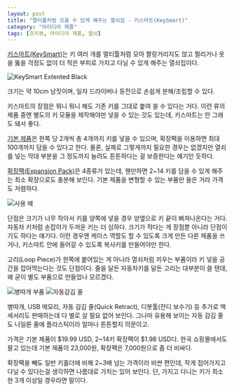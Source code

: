 ```yaml
---
layout: post
title: "멀티툴처럼 모을 수 있게 해주는 열쇠집 - 키스마트(KeySmart)"
category: "아이디어 제품"
tags: [프리뷰, 아이디어 제품, 열쇠]
---
```


[키스마트(KeySmart)](https://www.getkeysmart.com/)는
키 여러 개를 멀티툴처럼 모아 짤랑거리지도 않고 찔리거나 옷을 뚫을 걱정도 없이
더 적은 부피로 가지고 다닐 수 있게 해주는 열쇠집이다.

![KeySmart Extented Black](https://lh3.googleusercontent.com/-GHIRSFMoyZE/WZhai3iZDuI/AAAAAAAAWVU/5e-rxmPeu20tZUCP-Zl1l_o5F0dI8UxhQCE0YBhgL/s0/keysmart-ext-black.gif)

크기는 약 10cm 남짓이며, 일자 드라이버나 동전으로 손쉽게 분해/조립할 수 있다.

키스마트의 장점은 뭐니 뭐니 해도 기존 키를 그대로 붙여 쓸 수 있다는 거다.
이런 류의 제품 중엔 별도의 키 모듈을 제작해야만 넣을 수 있는 것도 있는데,
키스마트는 안 그래도 돼서 좋다.

[기본 제품](https://getkeysmart.com/products/keysmart-ext)은 한쪽 당 2개씩 총 4개까지 키를 넣을 수 있으며,
확장팩을 이용하면 최대 100개까지 담을 수 있다고 한다.
물론, 실제로 그렇게까지 필요한 경우는 없겠지만
열쇠를 넣는 막대 부분을 그 정도까지 늘려도 튼튼하다는 걸 보증한다는 얘기인 듯하다.

[확장팩(Expansion Pack)](https://getkeysmart.com/products/expansion-pack)은 4종류가 있는데,
웬만하면 2~14 키를 담을 수 있게 해주는 최소 확장으로도 충분해 보인다.
기본 제품을 변형할 수 있는 부품만 들은 거라 가격도 저렴하다.

![사용 예](https://lh3.googleusercontent.com/-iZq_lScrL8E/WZhWL76I9pI/AAAAAAAAWT4/UBmsjSkm7_M9QQ15mXfLfIA-4iI4ZfAWwCE0YBhgL/s512/keysmart-example.jpg)

단점은 크기가 너무 작아서 키를 양쪽에 넣을 경우 양옆으로 키 끝이 삐져나온다는 거다.
자동차 키처럼 손잡이가 두꺼운 키는 더 심하다.
크기가 작다는 게 장점뿐 아니라 단점이기도 하다는 얘기다.
이런 경우엔 케이스 역할도 할 수 있도록 크게 만든 다른 제품을 쓰거나,
키스마트 안에 들어갈 수 있도록 복사키를 만들어야만 한다.

고리(Loop Piece)가 한쪽에 붙어있는 게 아니라
열쇠처럼 끼우는 부품이라 키 넣을 공간을 잡아먹는다는 것도 단점이다.
줄을 달든 자동차키를 달든 고리는 대부분이 쓸 텐데,
왜 굳이 별도 부품으로 만들었나 모르겠다.

![병따개 부품](https://lh3.googleusercontent.com/-zgW3vSn1dsE/WZhX4eTHpJI/AAAAAAAAWUw/u3uAFF0AsYYj92TCs_85AsFTQikXJuhbwCE0YBhgL/w320/keysmart-acc-bottle-opener.png)
![자동감김 줄](https://lh3.googleusercontent.com/-nQpIkiKZIGs/WZhXGp2pBTI/AAAAAAAAWUc/OaTJPT72NAklhjCq4IZDRXVoJCW0ydGxwCE0YBhgL/w320/keysmart-util-quick-retract.jpg)

병따개, USB 메모리, 자동 감김 줄(Quick Retract), 디봇툴(잔디 보수기) 등
추가로 액세서리도 판매하는데
다 별로 살 필요 없어 보인다.
그나마 유용해 보이는 자동 감김 줄도
나일론 줄에 플라스틱이라 얼마나 튼튼할지 의문이고.

가격은 기본 제품이 $19.99 USD, 2~14키 확장팩이 $1.98 USD다.
한국 쇼핑몰에서도 팔고 있는데 기본 제품이 23,000원, 확장팩은 7,000원으로 좀 더 비싸다.

확장팩을 빼도 일반 키홀더에 비해 2~3배 넘는 가격이라 비싼 편인데,
작게 접어가지고 다닐 수 있다는걸 생각하면 나름대로 가치는 있어 보인다.
단, 가지고 다니는 키가 최소한 3개 이상일 경우라면 말이다.
